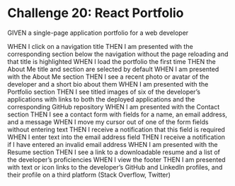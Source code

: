 # Challenge 20: React Portfolio

GIVEN a single-page application portfolio for a web developer

<!-- WHEN I load the portfolio
THEN I am presented with a page containing a header, a section for content, and a footer -->

<!-- WHEN I view the header
THEN I am presented with the developer's name and navigation with titles corresponding to different sections of the portfolio -->

<!-- WHEN I view the navigation titles
THEN I am presented with the titles About Me, Portfolio, Contact, and Resume, and the title corresponding to the current section is highlighted -->

WHEN I click on a navigation title
THEN I am presented with the corresponding section below the navigation without the page reloading and that title is highlighted
WHEN I load the portfolio the first time
THEN the About Me title and section are selected by default
WHEN I am presented with the About Me section
THEN I see a recent photo or avatar of the developer and a short bio about them
WHEN I am presented with the Portfolio section
THEN I see titled images of six of the developer’s applications with links to both the deployed applications and the corresponding GitHub repository
WHEN I am presented with the Contact section
THEN I see a contact form with fields for a name, an email address, and a message
WHEN I move my cursor out of one of the form fields without entering text
THEN I receive a notification that this field is required
WHEN I enter text into the email address field
THEN I receive a notification if I have entered an invalid email address
WHEN I am presented with the Resume section
THEN I see a link to a downloadable resume and a list of the developer’s proficiencies
WHEN I view the footer
THEN I am presented with text or icon links to the developer’s GitHub and LinkedIn profiles, and their profile on a third platform (Stack Overflow, Twitter)
